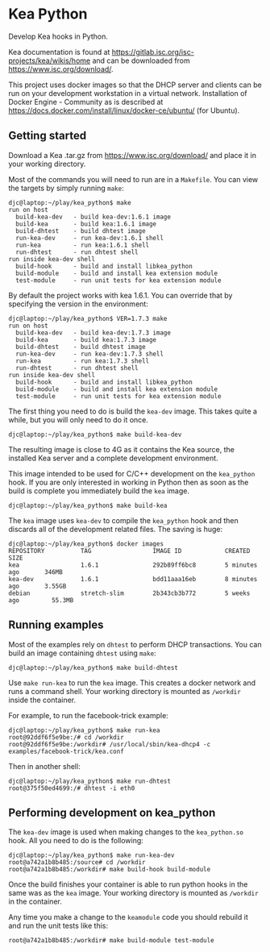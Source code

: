 # Kea Python
Develop Kea hooks in Python.

Kea documentation is found at https://gitlab.isc.org/isc-projects/kea/wikis/home and can be
downloaded from https://www.isc.org/download/.

This project uses docker images so that the DHCP server and clients can be run on your
development workstation in a virtual network.  Installation of Docker Engine - Community as
is described at https://docs.docker.com/install/linux/docker-ce/ubuntu/ (for Ubuntu).

## Getting started
Download a Kea .tar.gz from https://www.isc.org/download/ and place it in your working
directory.

Most of the commands you will need to run are in a `Makefile`.  You can view the targets
by simply running `make`:
```
djc@laptop:~/play/kea_python$ make
run on host
  build-kea-dev   - build kea-dev:1.6.1 image
  build-kea       - build kea:1.6.1 image
  build-dhtest    - build dhtest image
  run-kea-dev     - run kea-dev:1.6.1 shell
  run-kea         - run kea:1.6.1 shell
  run-dhtest      - run dhtest shell
run inside kea-dev shell
  build-hook      - build and install libkea_python
  build-module    - build and install kea extension module
  test-module     - run unit tests for kea extension module
```

By default the project works with kea 1.6.1.  You can override that by specifying the version
in the environment:
```
djc@laptop:~/play/kea_python$ VER=1.7.3 make
run on host
  build-kea-dev   - build kea-dev:1.7.3 image
  build-kea       - build kea:1.7.3 image
  build-dhtest    - build dhtest image
  run-kea-dev     - run kea-dev:1.7.3 shell
  run-kea         - run kea:1.7.3 shell
  run-dhtest      - run dhtest shell
run inside kea-dev shell
  build-hook      - build and install libkea_python
  build-module    - build and install kea extension module
  test-module     - run unit tests for kea extension module
```

The first thing you need to do is build the `kea-dev` image.  This takes quite a while, but you
will only need to do it once.
```
djc@laptop:~/play/kea_python$ make build-kea-dev
```
The resulting image is close to 4G as it contains the Kea source, the installed Kea server and
a complete development environment.

This image intended to be used for C/C++ development on the `kea_python` hook.  If you are only
interested in working in Python then as soon as the build is complete you immediately build the
`kea` image.
```
djc@laptop:~/play/kea_python$ make build-kea
```
The `kea` image uses `kea-dev` to compile the `kea_python` hook and then discards all of the
development related files.  The saving is huge:
```
djc@laptop:~/play/kea_python$ docker images
REPOSITORY          TAG                 IMAGE ID            CREATED             SIZE
kea                 1.6.1               292b89ff6bc8        5 minutes ago       346MB
kea-dev             1.6.1               bdd11aaa16eb        8 minutes ago       3.55GB
debian              stretch-slim        2b343cb3b772        5 weeks ago         55.3MB
```

## Running examples
Most of the examples rely on `dhtest` to perform DHCP transactions.  You can build an image
containing `dhtest` using `make`:
```
djc@laptop:~/play/kea_python$ make build-dhtest 
```

Use `make run-kea` to run the `kea` image.  This creates a docker network and runs a command
shell.  Your working directory is mounted as `/workdir` inside the container.

For example, to run the facebook-trick example:
```
djc@laptop:~/play/kea_python$ make run-kea
root@92ddf6f5e9be:/# cd /workdir
root@92ddf6f5e9be:/workdir# /usr/local/sbin/kea-dhcp4 -c examples/facebook-trick/kea.conf 
```

Then in another shell:
```
djc@laptop:~/play/kea_python$ make run-dhtest 
root@375f50ed4699:/# dhtest -i eth0
```

## Performing development on kea_python
The `kea-dev` image is used when making changes to the `kea_python.so` hook.  All you need
to do is the following:
```
djc@laptop:~/play/kea_python$ make run-kea-dev 
root@a742a1b8b485:/source# cd /workdir
root@a742a1b8b485:/workdir# make build-hook build-module
```
Once the build finishes your container is able to run python hooks in the same was as the `kea`
image.  Your working directory is mounted as `/workdir` in the container.

Any time you make a change to the `keamodule` code you should rebuild it and run the unit tests
like this:
```
root@a742a1b8b485:/workdir# make build-module test-module
```
